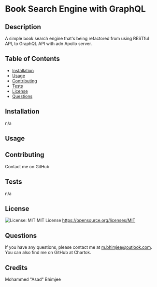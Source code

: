 # Book Search Engine with GraphQL

## Description

A simple book search engine that's being refactored from using RESTful API, to GraphQL API with adn Apollo server.

## Table of Contents

- [Installation](#installation)
- [Usage](#usage)
- [Contributing](#contributing)
- [Tests](#tests)
- [License](#license)
- [Questions](#questions)

## Installation

n/a

## Usage

## Contributing

Contact me on GitHub

## Tests

n/a

## License

![License: MIT](https://img.shields.io/badge/License-MIT-yellow.svg)
MIT License
<https://opensource.org/licenses/MIT>

## Questions

If you have any questions, please contact me at <m.bhimjee@outlook.com>.
You can also find me on GitHub at Chartok.

## Credits

Mohammed "Asad" Bhimjee
